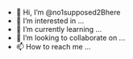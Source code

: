 - 👋 Hi, I’m @no1supposed2Bhere
- 👀 I’m interested in ...
- 🌱 I’m currently learning ...
- 💞️ I’m looking to collaborate on ...
- 📫 How to reach me ...

<!---
no1supposed2Bhere/no1supposed2Bhere is a ✨ special ✨ repository because its `README.md` (this file) appears on your GitHub profile.
You can click the Preview link to take a look at your changes.
--->
